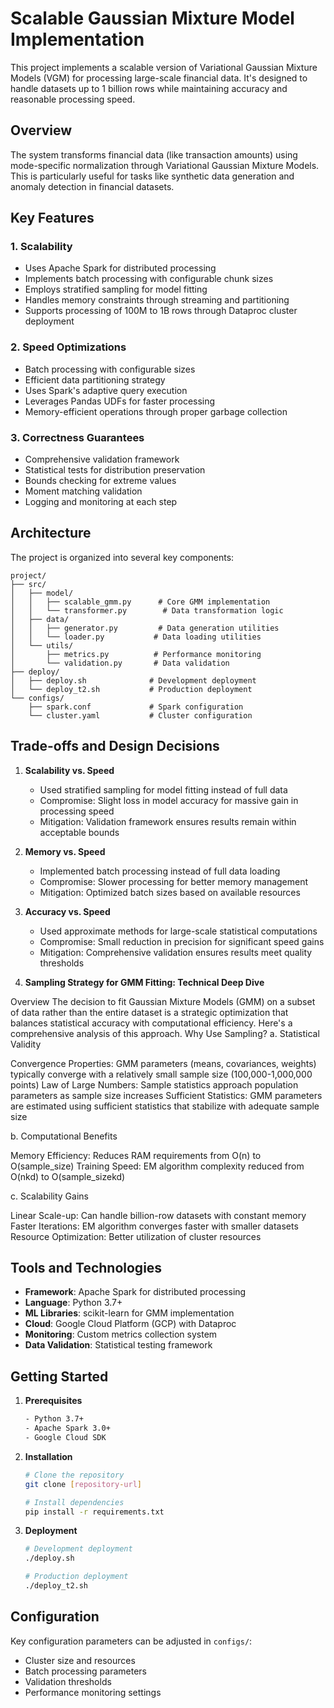 # Scalable Gaussian Mixture Model Implementation

This project implements a scalable version of Variational Gaussian Mixture Models (VGM) for processing large-scale financial data. It's designed to handle datasets up to 1 billion rows while maintaining accuracy and reasonable processing speed.

## Overview

The system transforms financial data (like transaction amounts) using mode-specific normalization through Variational Gaussian Mixture Models. This is particularly useful for tasks like synthetic data generation and anomaly detection in financial datasets.

## Key Features

### 1. Scalability
- Uses Apache Spark for distributed processing
- Implements batch processing with configurable chunk sizes
- Employs stratified sampling for model fitting
- Handles memory constraints through streaming and partitioning
- Supports processing of 100M to 1B rows through Dataproc cluster deployment

### 2. Speed Optimizations
- Batch processing with configurable sizes
- Efficient data partitioning strategy
- Uses Spark's adaptive query execution
- Leverages Pandas UDFs for faster processing
- Memory-efficient operations through proper garbage collection

### 3. Correctness Guarantees
- Comprehensive validation framework
- Statistical tests for distribution preservation
- Bounds checking for extreme values
- Moment matching validation
- Logging and monitoring at each step

## Architecture

The project is organized into several key components:

```
project/
├── src/
│   ├── model/
│   │   ├── scalable_gmm.py      # Core GMM implementation
│   │   └── transformer.py        # Data transformation logic
│   ├── data/
│   │   ├── generator.py         # Data generation utilities
│   │   └── loader.py           # Data loading utilities
│   └── utils/
│       ├── metrics.py          # Performance monitoring
│       └── validation.py       # Data validation
├── deploy/
│   ├── deploy.sh              # Development deployment
│   └── deploy_t2.sh           # Production deployment
└── configs/
    ├── spark.conf             # Spark configuration
    └── cluster.yaml           # Cluster configuration
```

## Trade-offs and Design Decisions

1. **Scalability vs. Speed**
   - Used stratified sampling for model fitting instead of full data
   - Compromise: Slight loss in model accuracy for massive gain in processing speed
   - Mitigation: Validation framework ensures results remain within acceptable bounds

2. **Memory vs. Speed**
   - Implemented batch processing instead of full data loading
   - Compromise: Slower processing for better memory management
   - Mitigation: Optimized batch sizes based on available resources

3. **Accuracy vs. Speed**
   - Used approximate methods for large-scale statistical computations
   - Compromise: Small reduction in precision for significant speed gains
   - Mitigation: Comprehensive validation ensures results meet quality thresholds

4. **Sampling Strategy for GMM Fitting: Technical Deep Dive**

Overview
The decision to fit Gaussian Mixture Models (GMM) on a subset of data rather than the entire dataset is a strategic optimization that balances statistical accuracy with computational efficiency. Here's a comprehensive analysis of this approach.
Why Use Sampling?
a. Statistical Validity

Convergence Properties: GMM parameters (means, covariances, weights) typically converge with a relatively small sample size (100,000-1,000,000 points)
Law of Large Numbers: Sample statistics approach population parameters as sample size increases
Sufficient Statistics: GMM parameters are estimated using sufficient statistics that stabilize with adequate sample size

b. Computational Benefits

Memory Efficiency: Reduces RAM requirements from O(n) to O(sample_size)
Training Speed: EM algorithm complexity reduced from O(nkd) to O(sample_sizekd)

c. Scalability Gains

Linear Scale-up: Can handle billion-row datasets with constant memory
Faster Iterations: EM algorithm converges faster with smaller datasets
Resource Optimization: Better utilization of cluster resources

## Tools and Technologies

- **Framework**: Apache Spark for distributed processing
- **Language**: Python 3.7+
- **ML Libraries**: scikit-learn for GMM implementation
- **Cloud**: Google Cloud Platform (GCP) with Dataproc
- **Monitoring**: Custom metrics collection system
- **Data Validation**: Statistical testing framework


## Getting Started

1. **Prerequisites**
   ```bash
   - Python 3.7+
   - Apache Spark 3.0+
   - Google Cloud SDK
   ```

2. **Installation**
   ```bash
   # Clone the repository
   git clone [repository-url]
   
   # Install dependencies
   pip install -r requirements.txt
   ```

3. **Deployment**
   ```bash
   # Development deployment
   ./deploy.sh
   
   # Production deployment
   ./deploy_t2.sh
   ```

## Configuration

Key configuration parameters can be adjusted in `configs/`:
- Cluster size and resources
- Batch processing parameters
- Validation thresholds
- Performance monitoring settings